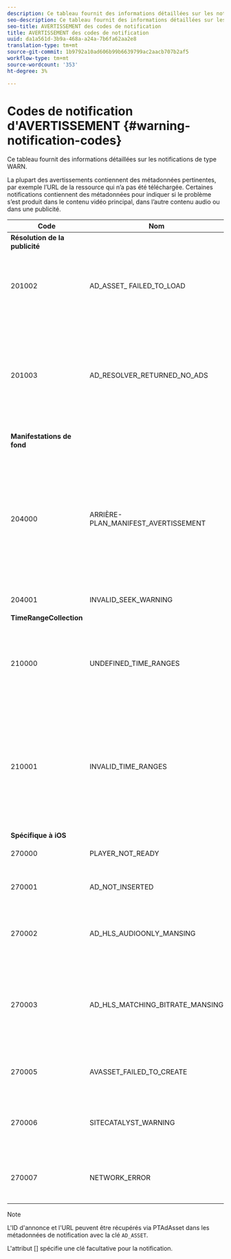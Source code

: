 ```yaml
---
description: Ce tableau fournit des informations détaillées sur les notifications de type WARN.
seo-description: Ce tableau fournit des informations détaillées sur les notifications de type WARN.
seo-title: AVERTISSEMENT des codes de notification
title: AVERTISSEMENT des codes de notification
uuid: da1a561d-3b9a-468a-a24a-7b6fa62aa2e8
translation-type: tm+mt
source-git-commit: 1b9792a10ad606b99b6639799ac2aacb707b2af5
workflow-type: tm+mt
source-wordcount: '353'
ht-degree: 3%

---
```



# Codes de notification d&#39;AVERTISSEMENT {#warning-notification-codes}

Ce tableau fournit des informations détaillées sur les notifications de type WARN.

<!--<a id="section_F25366B6703040E3ADA993C113618F01"></a>-->

La plupart des avertissements contiennent des métadonnées pertinentes, par exemple l’URL de la ressource qui n’a pas été téléchargée. Certaines notifications contiennent des métadonnées pour indiquer si le problème s’est produit dans le contenu vidéo principal, dans l’autre contenu audio ou dans une publicité.

<table frame="all" colsep="1" rowsep="1" id="table_C24772DF203B4DB2ACE6B475698C4C58"> 
 <thead> 
  <tr rowsep="1"> 
   <th colname="1" class="entry"><b>Code</b></th> 
   <th colname="2" class="entry"><b>Nom</b></th> 
   <th colname="3" class="entry"><b>InnerNotification&gt;/b&gt;</th> 
   <th colname="4" class="entry"><b>Touches de métadonnées</b></th> 
   <th colname="5" class="entry"><b>Commentaires</b></th> 
  </tr> 
 </thead>
 <tbody> 
  <tr rowsep="1"> 
   <td colname="1"><b>Résolution de la publicité</b> </td> 
   <td colname="2"> </td> 
   <td colname="3"> </td> 
   <td colname="4"> </td> 
   <td colname="5"> </td> 
  </tr> 
  <tr rowsep="1"> 
   <td colname="1"><span class="codeph"> 201002</span> </td> 
   <td colname="2"><span class="codeph"> AD_ASSET_ FAILED_TO_LOAD</span> </td> 
   <td colname="3"> <p>Aucun </p> </td> 
   <td colname="4"><span class="codeph"> AD_ASSET, INTERNAL_ERROR</span> </td> 
   <td colname="5"> <p>Une erreur s'est produite lors de la tentative de chargement d'un élément créatif publicitaire. </p> </td> 
  </tr> 
  <tr rowsep="1"> 
   <td colname="1"><span class="codeph"> 201003</span> </td> 
   <td colname="2"><span class="codeph"> AD_RESOLVER_RETURNED_NO_ADS</span> </td> 
   <td colname="3"> <p>Aucun </p> </td> 
   <td colname="4"><span class="codeph"> INTERNAL_ERROR, AD_ID, DESCRIPTION</span> </td> 
   <td colname="5"> <p>La résolution de la publicité a échoué en raison d'une URL VAST non valide ou parce qu'aucune publicité n'a été renvoyée à partir du wrapper VAST. </p> </td> 
  </tr> 
  <tr rowsep="1"> 
   <td colname="1"><b>Manifestations de fond</b> </td> 
   <td colname="2"> </td>
   <td colname="3"> </td>
   <td colname="4"> </td>
   <td colname="5"> </td>
  </tr> 
  <tr rowsep="1"> 
   <td colname="1"><span class="codeph"> 204000  </span> </td> 
   <td colname="2"><span class="codeph"> ARRIÈRE-PLAN_MANIFEST_AVERTISSEMENT</span> </td> 
   <td colname="3"> <p>Aucun </p> </td> 
   <td colname="4"><span class="codeph"> BACKGROUND_MANIFEST_ WARNING_</span> <span class="codeph"> ERRORBACKGROUND_MANIFEST_ WARNING_</span> <span class="codeph"> NAMEDESCRIPTION</span> </td> 
   <td colname="5"> <p> Erreur lors du téléchargement du manifeste en arrière-plan. Tout problème de mise à jour du manifeste en arrière-plan est distribué en tant qu’avertissement TVSDK et n’entraîne pas l’arrêt de la lecture. </p> </td> 
  </tr> 
  <tr rowsep="1"> 
   <td colname="1"><span class="codeph"> 204001  </span> </td> 
   <td colname="2"><span class="codeph"> INVALID_SEEK_WARNING</span> </td> 
   <td colname="3"> <p>Aucun </p> </td> 
   <td colname="4"><span class="codeph"> DESCRIPTION</span> </td> 
   <td colname="5"> <p></p> </td> 
  </tr> 
  <tr rowsep="1"> 
   <td colname="1"><b>TimeRangeCollection</b> </td> 
   <td colname="2"> </td> 
   <td colname="3"> </td> 
   <td colname="4"> </td> 
   <td colname="5"> </td> 
  </tr> 
  <tr rowsep="1"> 
   <td colname="1"><span class="codeph"> 210000  </span> </td> 
   <td colname="2"><span class="codeph"> UNDEFINED_TIME_RANGES  </span> </td> 
   <td colname="3"> <p>Aucun </p> </td> 
   <td colname="4"> Aucun </td> 
   <td colname="5"> Le mode de signalisation de la publicité est défini comme des plages personnalisées, mais aucune plage n’est définie. </td> 
  </tr> 
  <tr rowsep="1"> 
   <td colname="1"><span class="codeph"> 210001  </span> </td> 
   <td colname="2"><span class="codeph"> INVALID_TIME_RANGES  </span> </td> 
   <td colname="3"> <p>Aucun </p> </td> 
   <td colname="4"><span class="codeph"> DESCRIPTION  </span> </td> 
   <td colname="5"> <p> Une ou plusieurs plages de temps ne sont pas valides et seront ignorées ou modifiées. </p> <p> DESCRIPTION est une chaîne contenant la description des plages non valides. </p> </td> 
  </tr> 
  <tr rowsep="1"> 
   <td colname="1"><b>Spécifique à iOS</b> </td> 
   <td colname="2"> </td> 
   <td colname="3"> </td> 
   <td colname="4"> </td> 
   <td colname="5"> </td> 
  </tr> 
  <tr rowsep="1"> 
   <td colname="1"><span class="codeph"> 270000  </span> </td> 
   <td colname="2"><span class="codeph"> PLAYER_NOT_READY  </span> </td> 
   <td colname="3"> <p>Aucun </p> </td> 
   <td colname="4"><span class="codeph"> DESCRIPTION  </span> </td> 
   <td colname="5"> </td> 
  </tr> 
  <tr rowsep="1"> 
   <td colname="1"><span class="codeph"> 270001  </span> </td> 
   <td colname="2"><span class="codeph"> AD_NOT_INSERTED  </span> </td> 
   <td colname="3"> <p>Aucun </p> </td> 
   <td colname="4"> <p>Aucun </p> </td> 
   <td colname="5"> <p>AD n'a pas été inséré dans le flux. </p> </td> 
  </tr> 
  <tr rowsep="1"> 
   <td colname="1"><span class="codeph"> 270002  </span> </td> 
   <td colname="2"><span class="codeph"> AD_HLS_AUDIOONLY_MANSING  </span> </td> 
   <td colname="3"><span class="codeph"> AD_NOT_INSERTED  </span> </td> 
   <td colname="4"> <p>Aucun </p> </td> 
   <td colname="5"> <p>La publicité ne contient pas de flux audio uniquement </p> </td> 
  </tr> 
  <tr rowsep="1"> 
   <td colname="1"><span class="codeph"> 270003  </span> </td> 
   <td colname="2"><span class="codeph"> AD_HLS_MATCHING_BITRATE_MANSING  </span> </td> 
   <td colname="3"><span class="codeph"> AD_NOT_INSERTED  </span> </td> 
   <td colname="4"> <p>Aucun </p> </td> 
   <td colname="5"> <p>Aucun flux publicitaire correspondant n’a été trouvé pour le débit actuel du contenu. </p> <p>  </p> </td> 
  </tr> 
  <tr rowsep="1"> 
   <td colname="1"><span class="codeph"> 270005  </span> </td> 
   <td colname="2"><span class="codeph"> AVASSET_FAILED_TO_CREATE  </span> </td> 
   <td colname="3"><span class="codeph"> PLAYBACK_ERROR  </span> </td> 
   <td colname="4"> <p>Aucun </p> </td> 
   <td colname="5"> <p>Erreur lors de la création de l'ensemble AVA. </p> </td> 
  </tr> 
  <tr rowsep="1"> 
   <td colname="1"><span class="codeph"> 270006  </span> </td> 
   <td colname="2"><span class="codeph"> SITECATALYST_WARNING  </span> </td> 
   <td colname="3"> <p>Aucun </p> </td> 
   <td colname="4"><span class="codeph"> DESCRIPTION  </span> </td> 
   <td colname="5"> <p>Avertissement : Voir la description de l’avertissement de sitecatalyst. </p> </td> 
  </tr> 
  <tr rowsep="1"> 
   <td colname="1"><span class="codeph"> 270007  </span> </td> 
   <td colname="2"><span class="codeph"> NETWORK_ERROR  </span> </td> 
   <td colname="3"> <p>Aucun </p> </td> 
   <td colname="4"><span class="codeph"> URL  </span> </td> 
   <td colname="5"> <p>Erreur lors de l'obtention des données du réseau. </p> </td> 
  </tr> 
 </tbody> 
</table>

>[!NOTE]
>
>L&#39;ID d&#39;annonce et l&#39;URL peuvent être récupérés via PTAdAsset dans les métadonnées de notification avec la clé `AD_ASSET`.
>
>L&#39;attribut [] spécifie une clé facultative pour la notification.
